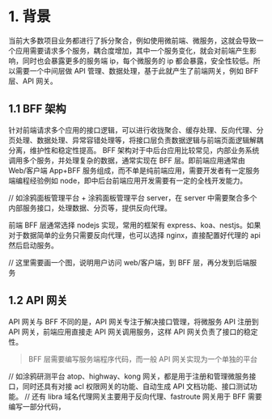# 1. 背景

当前大多数项目业务都进行了拆分聚合，例如使用微前端、微服务，这就会导致一个应用需要请求多个服务，耦合度增加，其中一个服务变化，就会对前端产生影响，同时也会暴露更多的服务端 ip，每个微服务的 ip 都会暴露，安全性较低。所以需要一个中间层做 API 管理、数据处理，基于此就产生了前端网关，例如 BFF 层、API 网关。

## 1.1 BFF 架构

针对前端请求多个应用的接口逻辑，可以进行收拢聚合、缓存处理、反向代理、分页处理、数据处理、异常容错处理等，将接口层负责数据逻辑与前端页面逻辑解耦分离，维护性和稳定性提高。
BFF 架构对于中后台应用比较常见，内部业务系统调用多个服务，并处理复杂的数据，通常实现在 BFF 层。即前端应用通常由 Web/客户端 App+BFF 服务组成，而不单是纯前端应用，需要开发者有一定服务端编程经验例如 node，即中后台前端应用开发需要有一定的全栈开发能力。

// 如涂鸦面板管理平台 + 涂鸦面板管理平台 server，在 server 中需要聚合多个内部服务接口，处理数据、分页等，提供反向代理。

前端 BFF 层通常选择 nodejs 实现，常用的框架有 express、koa、nestjs。如果对于数据简单的业务只需要反向代理，也可以选择 nginx，直接配置好代理的 api 然后启动服务。

// 这里需要画一个图，说明用户访问 web/客户端，到 BFF 层，再分发到后端服务

## 1.2 API 网关

API 网关与 BFF 不同的是，API 网关专注于解决接口管理，将微服务 API 注册到 API 网关，前端应用直接走 API 网关调用服务，这样 API 网关负责了接口的稳定性。

> BFF 层需要编写服务端程序代码，而一般 API 网关实现为一个单独的平台

// 如涂鸦研测平台 atop、highway、kong 网关，都是用于注册和管理微服务接口，同时还具有对接 acl 权限网关的功能、自动生成 API 文档功能、接口测试功能。
// 还有 libra 域名代理网关主要用于反向代理、fastroute 网关用于 BFF 需要编写一部分代码，
